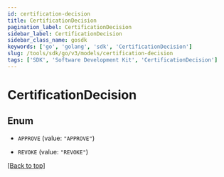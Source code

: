 ```yaml
---
id: certification-decision
title: CertificationDecision
pagination_label: CertificationDecision
sidebar_label: CertificationDecision
sidebar_class_name: gosdk
keywords: ['go', 'golang', 'sdk', 'CertificationDecision'] 
slug: /tools/sdk/go/v3/models/certification-decision
tags: ['SDK', 'Software Development Kit', 'CertificationDecision']
---
```


# CertificationDecision

## Enum


* `APPROVE` (value: `"APPROVE"`)

* `REVOKE` (value: `"REVOKE"`)


[[Back to top]](#) 


